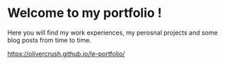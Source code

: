 # Welcome to my portfolio !

Here you will find my work experiences, my perosnal projects and some blog posts from time to time.

https://olivercrush.github.io/le-portfolio/